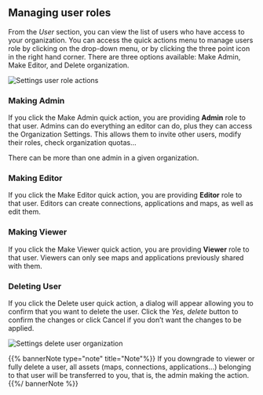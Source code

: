 ## Managing user roles

From the *User* section, you can view the list of users who have access to your organization. You can access the quick actions menu to manage users role by clicking on the drop-down menu, or by clicking the three point icon in the right hand corner. There are three options available: Make Admin, Make Editor, and Delete organization.

![Settings user role actions](/img/cloud-native-workspace/settings/settings_managing_user_roles.png)

### Making Admin

If you click the Make Admin quick action, you are providing **Admin** role to that user. Admins can do everything an editor can do, plus they can access the Organization Settings. This allows them to invite other users, modify their roles, check organization quotas...

There can be more than one admin in a given organization.

### Making Editor

If you click the Make Editor quick action, you are providing **Editor** role to that user. Editors can create connections, applications and maps, as well as edit them.

### Making Viewer

If you click the Make Viewer quick action, you are providing **Viewer** role to that user. Viewers can only see maps and applications previously shared with them.

### Deleting User

If you click the Delete user quick action, a dialog will appear allowing you to confirm that you want to delete the user. Click the *Yes, delete* button to confirm the changes or click Cancel if you don’t want the changes to be applied.

![Settings delete user organization](/img/cloud-native-workspace/settings/settings_deleting_user_organization.png)

{{% bannerNote type="note" title="Note"%}}
If you downgrade to viewer or fully delete a user, all assets (maps, connections, applications...) belonging to that user will be transferred to you, that is, the admin making the action.
{{%/ bannerNote %}}